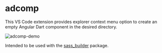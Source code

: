 # adcomp

This VS Code extension provides explorer context menu option to create an empty Angular Dart component in the desired directory.

![adcomp-demo](https://user-images.githubusercontent.com/22296883/220974120-63b6cbb5-2021-44f2-ae1f-8802d8e07301.gif)

Intended to be used with the [sass_builder](https://pub.dev/packages/sass_builder) package.
